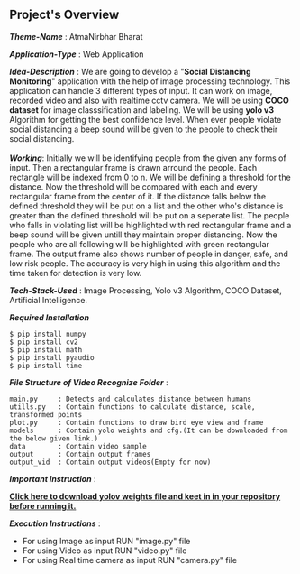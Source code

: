 
## Project's Overview

_**Theme-Name**_ : AtmaNirbhar Bharat

_**Application-Type**_ :   Web Application

_**Idea-Description**_ :   We are going to develop a "**Social Distancing Monitoring**" application with the help of image processing technology. This application can handle 3 different types of input. It can work on image, recorded video and also with realtime cctv camera. We will be using **COCO dataset** for image classsification and labeling. We will be using **yolo v3** Algorithm for getting the best confidence level. When ever people violate social distancing a beep sound will be given to the people to check their social distancing.
<br>
<br>
_**Working**_: Initially we will be identifying people from the given any forms of input. Then a rectangular frame is drawn arround the people. Each rectangle will be indexed from 0 to n. We will be defining a threshold for the distance. Now the threshold will be compared with each and every rectangular frame from the center of it. If the distance falls below the defined threshold they will be put on a list and the other who's distance is greater than the defined threshold will be put on a seperate list. The people who falls in violating list will be highlighted with red rectangular frame and a beep sound will be given untill they maintain proper distancing. Now the people who are all following will be highlighted with green rectangular frame. The output frame also shows number of people in danger, safe, and low risk people. The accuracy is very high in using this algorithm and the time taken for detection is very low.
<br>

_**Tech-Stack-Used**_ :   Image Processing, Yolo v3 Algorithm, COCO Dataset, Artificial Intelligence.

_**Required Installation**_

```shell
$ pip install numpy
$ pip install cv2
$ pip install math
$ pip install pyaudio
$ pip install time
```

_**File Structure of Video Recognize Folder**_ :

    main.py     : Detects and calculates distance between humans
    utills.py   : Contain functions to calculate distance, scale, transformed points
    plot.py     : Contain functions to draw bird eye view and frame
    models      : Contain yolo weights and cfg.(It can be downloaded from the below given link.)
    data        : Contain video sample
    output      : Contain output frames
    output_vid  : Contain output videos(Empty for now)
    

_**Important Instruction**_ :

**[Click here to download yolov weights file and keet in in your repository before running it.](https://pjreddie.com/darknet/yolo/)**

_**Execution Instructions**_ :

<ul>
  <li>For using Image as input RUN "image.py" file</li>
  <li>For using Video as input RUN "video.py" file</li>
  <li>For using Real time camera as input RUN "camera.py" file</li>
 <ul>
  
  


